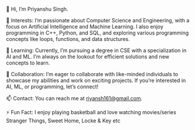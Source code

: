 👋 Hi, I’m Priyanshu Singh.

👀 Interests: I’m passionate about Computer Science and Engineering, with a focus on Artificial Intelligence and Machine Learning. I also enjoy programming in C++, Python, and SQL, and exploring various programming concepts like loops, functions, and data structures.

🌱 Learning: Currently, I’m pursuing a degree in CSE with a specialization in AI and ML. I’m always on the lookout for efficient solutions and new concepts to learn.

💞️ Collaboration: I’m eager to collaborate with like-minded individuals to showcase my abilities and work on exciting projects. If you’re interested in AI, ML, or programming, let’s connect!

📫 Contact: You can reach me at riyansh161@gmail.com.

⚡ Fun Fact: I enjoy playing basketball and love watching movies/series Stranger Things, Sweet Home, Locke & Key etc

<!---
error303-69/error303-69 is a ✨ special ✨ repository because its `README.md` (this file) appears on your GitHub profile.
You can click the Preview link to take a look at your changes.
--->
